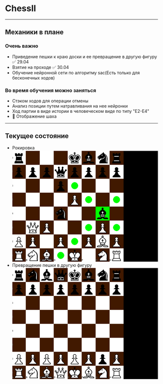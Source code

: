 # ChessII
____
## Механики в плане
### Очень важно
- Приведение пешки к краю доски и ее превращение в другую фигуру :white_check_mark: 29.04
- Взятие на проходе :white_check_mark: 30.04
- Обучение нейронной сети по алгоритму sac(Есть только для бесконечных ходов)
### Во время обучения можно заняться
- Стэком ходов для операции отмены
- Анализ позиции путем натравливания на нее нейронки
- Ход партии в виде истории в человеческом виде по типу "E2-E4"
- :black_square_button: Отображение шаха
____
## Текущее состояние
- Рокировка
![til](./gifs/29_04.gif)
- Превращение пешки в другую фигуру
![til](./gifs/30_04.gif)